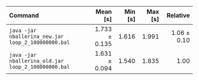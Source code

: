 | Command | Mean [s] | Min [s] | Max [s] | Relative |
|:---|---:|---:|---:|---:|
| `java -jar nballerina_new.jar loop_2_100000000.bal` | 1.733 ± 0.135 | 1.616 | 1.991 | 1.06 ± 0.10 |
| `java -jar nballerina_old.jar loop_2_100000000.bal` | 1.631 ± 0.094 | 1.540 | 1.835 | 1.00 |
